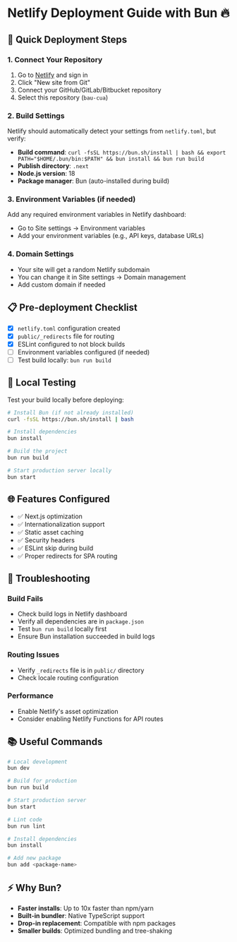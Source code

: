# Netlify Deployment Guide with Bun 🔥

## 🚀 Quick Deployment Steps

### 1. Connect Your Repository

1. Go to [Netlify](https://netlify.com) and sign in
2. Click "New site from Git"
3. Connect your GitHub/GitLab/Bitbucket repository
4. Select this repository (`bau-cua`)

### 2. Build Settings

Netlify should automatically detect your settings from `netlify.toml`, but verify:

- **Build command**: `curl -fsSL https://bun.sh/install | bash && export PATH="$HOME/.bun/bin:$PATH" && bun install && bun run build`
- **Publish directory**: `.next`
- **Node.js version**: 18
- **Package manager**: Bun (auto-installed during build)

### 3. Environment Variables (if needed)

Add any required environment variables in Netlify dashboard:

- Go to Site settings → Environment variables
- Add your environment variables (e.g., API keys, database URLs)

### 4. Domain Settings

- Your site will get a random Netlify subdomain
- You can change it in Site settings → Domain management
- Add custom domain if needed

## 📋 Pre-deployment Checklist

- [x] `netlify.toml` configuration created
- [x] `public/_redirects` file for routing
- [x] ESLint configured to not block builds
- [ ] Environment variables configured (if needed)
- [ ] Test build locally: `bun run build`

## 🔧 Local Testing

Test your build locally before deploying:

```bash
# Install Bun (if not already installed)
curl -fsSL https://bun.sh/install | bash

# Install dependencies
bun install

# Build the project
bun run build

# Start production server locally
bun start
```

## 🌐 Features Configured

- ✅ Next.js optimization
- ✅ Internationalization support
- ✅ Static asset caching
- ✅ Security headers
- ✅ ESLint skip during build
- ✅ Proper redirects for SPA routing

## 🐛 Troubleshooting

### Build Fails

- Check build logs in Netlify dashboard
- Verify all dependencies are in `package.json`
- Test `bun run build` locally first
- Ensure Bun installation succeeded in build logs

### Routing Issues

- Verify `_redirects` file is in `public/` directory
- Check locale routing configuration

### Performance

- Enable Netlify's asset optimization
- Consider enabling Netlify Functions for API routes

## 📚 Useful Commands

```bash
# Local development
bun dev

# Build for production
bun run build

# Start production server
bun start

# Lint code
bun run lint

# Install dependencies
bun install

# Add new package
bun add <package-name>
```

## ⚡ Why Bun?

- **Faster installs**: Up to 10x faster than npm/yarn
- **Built-in bundler**: Native TypeScript support
- **Drop-in replacement**: Compatible with npm packages
- **Smaller builds**: Optimized bundling and tree-shaking
